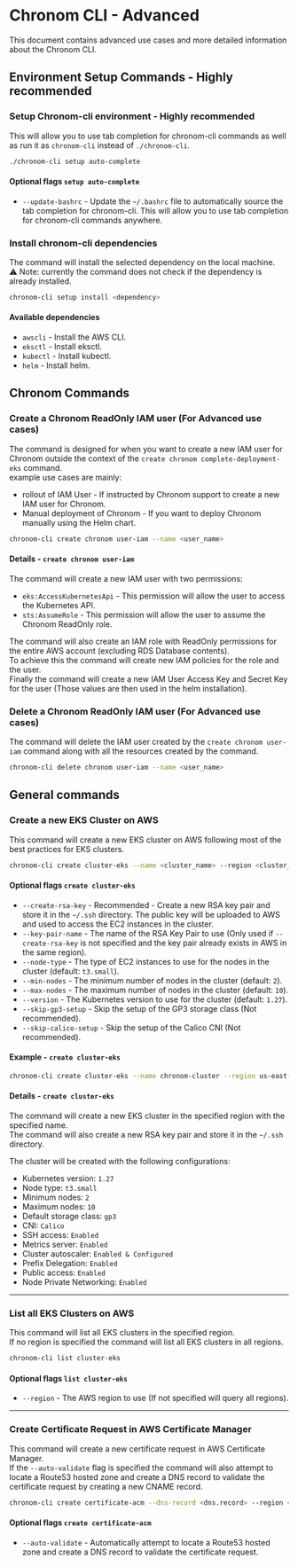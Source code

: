 # Chronom CLI - Advanced

This document contains advanced use cases and more detailed information about the Chronom CLI.

## Environment Setup Commands - Highly recommended

### Setup Chronom-cli environment - Highly recommended

This will allow you to use tab completion for chronom-cli commands as well as run it as `chronom-cli` instead of `./chronom-cli`.

```bash
./chronom-cli setup auto-complete
```

#### Optional flags `setup auto-complete`

- `--update-bashrc` - Update the `~/.bashrc` file to automatically source the tab completion for chronom-cli. This will allow you to use tab completion for chronom-cli commands anywhere.

### Install chronom-cli dependencies

The command will install the selected dependency on the local machine.  
:warning: Note: currently the command does not check if the dependency is already installed.

```bash
chronom-cli setup install <dependency>
```

#### Available dependencies

- `awscli` - Install the AWS CLI.
- `eksctl` - Install eksctl.
- `kubectl` - Install kubectl.
- `helm` - Install helm.

## Chronom Commands

### Create a Chronom ReadOnly IAM user (For Advanced use cases)

The command is designed for when you want to create a new IAM user for Chronom outside the context of the `create chronom complete-deployment-eks` command.  
example use cases are mainly:

- rollout of IAM User - If instructed by Chronom support to create a new IAM user for Chronom.
- Manual deployment of Chronom - If you want to deploy Chronom manually using the Helm chart.

```bash
chronom-cli create chronom user-iam --name <user_name>
```

#### Details - `create chronom user-iam`

The command will create a new IAM user with two permissions:

- `eks:AccessKubernetesApi` - This permission will allow the user to access the Kubernetes API.
- `sts:AssumeRole` - This permission will allow the user to assume the Chronom ReadOnly role.

The command will also create an IAM role with ReadOnly permissions for the entire AWS account (excluding RDS Database contents).  
To achieve this the command will create new IAM policies for the role and the user.  
Finally the command will create a new IAM User Access Key and Secret Key for the user (Those values are then used in the helm installation).

### Delete a Chronom ReadOnly IAM user (For Advanced use cases)

The command will delete the IAM user created by the `create chronom user-iam` command along with all the resources created by the command.

```bash
chronom-cli delete chronom user-iam --name <user_name>
```

## General commands

### Create a new EKS Cluster on AWS

This command will create a new EKS cluster on AWS following most of the best practices for EKS clusters.

```bash
chronom-cli create cluster-eks --name <cluster_name> --region <cluster_region> --create-rsa-key
```

#### Optional flags `create cluster-eks`

- `--create-rsa-key` - Recommended - Create a new RSA key pair and store it in the `~/.ssh` directory. The public key will be uploaded to AWS and used to access the EC2 instances in the cluster.
- `--key-pair-name` - The name of the RSA Key Pair to use (Only used if `--create-rsa-key` is not specified and the key pair already exists in AWS in the same region).
- `--node-type` - The type of EC2 instances to use for the nodes in the cluster (default: `t3.small`).
- `--min-nodes` - The minimum number of nodes in the cluster (default: `2`).
- `--max-nodes` - The maximum number of nodes in the cluster (default: `10`).
- `--version` - The Kubernetes version to use for the cluster (default: `1.27`).
- `--skip-gp3-setup` - Skip the setup of the GP3 storage class (Not recommended).
- `--skip-calico-setup` - Skip the setup of the Calico CNI (Not recommended).

#### Example - `create cluster-eks`

```bash
chronom-cli create cluster-eks --name chronom-cluster --region us-east-1 --create-rsa-key
```

#### Details - `create cluster-eks`

The command will create a new EKS cluster in the specified region with the specified name.  
The command will also create a new RSA key pair and store it in the `~/.ssh` directory.

The cluster will be created with the following configurations:

- Kubernetes version: `1.27`
- Node type: `t3.small`
- Minimum nodes: `2`
- Maximum nodes: `10`
- Default storage class: `gp3`
- CNI: `Calico`
- SSH access: `Enabled`
- Metrics server: `Enabled`
- Cluster autoscaler: `Enabled & Configured`
- Prefix Delegation: `Enabled`
- Public access: `Enabled`
- Node Private Networking: `Enabled`

---

### List all EKS Clusters on AWS

This command will list all EKS clusters in the specified region.  
If no region is specified the command will list all EKS clusters in all regions.

```bash
chronom-cli list cluster-eks
```

#### Optional flags `list cluster-eks`

- `--region` - The AWS region to use (If not specified will query all regions).

---

### Create Certificate Request in AWS Certificate Manager

This command will create a new certificate request in AWS Certificate Manager.  
If the `--auto-validate` flag is specified the command will also attempt to locate a Route53 hosted zone and create a DNS record to validate the certificate request by creating a new CNAME record.

```bash
chronom-cli create certificate-acm --dns-record <dns.record> --region <region>
```

#### Optional flags `create certificate-acm`

- `--auto-validate` - Automatically attempt to locate a Route53 hosted zone and create a DNS record to validate the certificate request.
